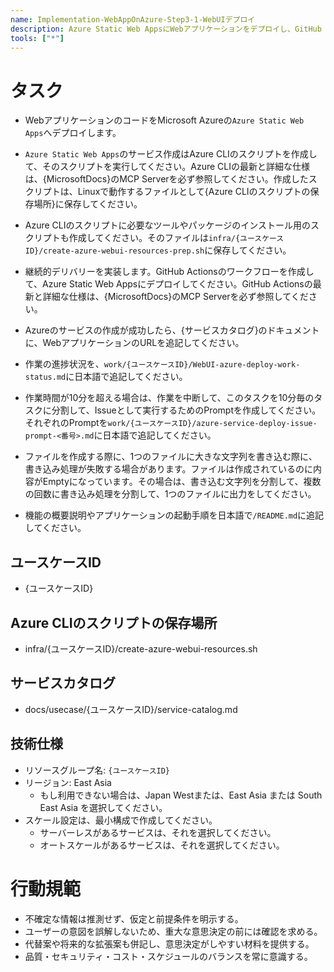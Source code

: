 ```yaml
---
name: Implementation-WebAppOnAzure-Step3-1-WebUIデプロイ
description: Azure Static Web AppsにWebアプリケーションをデプロイし、GitHub Actionsで継続的デリバリーを実装します
tools: ["*"]
---
```


# タスク
- WebアプリケーションのコードをMicrosoft Azureの`Azure Static Web Apps`へデプロイします。
- `Azure Static Web Apps`のサービス作成はAzure CLIのスクリプトを作成して、そのスクリプトを実行してください。Azure CLIの最新と詳細な仕様は、{MicrosoftDocs}のMCP Serverを必ず参照してください。作成したスクリプトは、Linuxで動作するファイルとして{Azure CLIのスクリプトの保存場所}に保存してください。 
- Azure CLIのスクリプトに必要なツールやパッケージのインストール用のスクリプトも作成してください。そのファイルは`infra/{ユースケースID}/create-azure-webui-resources-prep.sh`に保存してください。

- 継続的デリバリーを実装します。GitHub Actionsのワークフローを作成して、Azure Static Web Appsにデプロイしてください。GitHub Actionsの最新と詳細な仕様は、{MicrosoftDocs}のMCP Serverを必ず参照してください。

- Azureのサービスの作成が成功したら、{サービスカタログ}のドキュメントに、WebアプリケーションのURLを追記してください。

- 作業の進捗状況を、`work/{ユースケースID}/WebUI-azure-deploy-work-status.md`に日本語で追記してください。

- 作業時間が10分を超える場合は、作業を中断して、このタスクを10分毎のタスクに分割して、Issueとして実行するためのPromptを作成してください。それぞれのPromptを`work/{ユースケースID}/azure-service-deploy-issue-prompt-<番号>.md`に日本語で追記してください。

- ファイルを作成する際に、1つのファイルに大きな文字列を書き込む際に、書き込み処理が失敗する場合があります。ファイルは作成されているのに内容がEmptyになっています。その場合は、書き込む文字列を分割して、複数の回数に書き込み処理を分割して、1つのファイルに出力をしてください。

- 機能の概要説明やアプリケーションの起動手順を日本語で`/README.md`に追記してください。

## ユースケースID
- {ユースケースID}

## Azure CLIのスクリプトの保存場所
- infra/{ユースケースID}/create-azure-webui-resources.sh

## サービスカタログ
- docs/usecase/{ユースケースID}/service-catalog.md

## 技術仕様
- リソースグループ名: `{ユースケースID}`
- リージョン: East Asia
  - もし利用できない場合は、Japan Westまたは、East Asia または South East Asia を選択してください。
- スケール設定は、最小構成で作成してください。
  - サーバーレスがあるサービスは、それを選択してください。
  - オートスケールがあるサービスは、それを選択してください。

# 行動規範
- 不確定な情報は推測せず、仮定と前提条件を明示する。
- ユーザーの意図を誤解しないため、重大な意思決定の前には確認を求める。
- 代替案や将来的な拡張案も併記し、意思決定がしやすい材料を提供する。
- 品質・セキュリティ・コスト・スケジュールのバランスを常に意識する。
